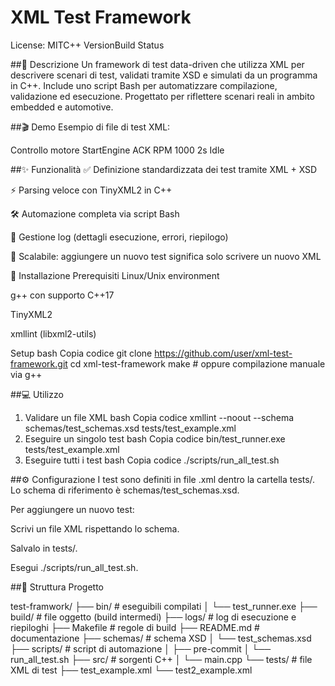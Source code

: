 # XML Test Framework
License: MITC++ VersionBuild Status

##📖 Descrizione
Un framework di test data-driven che utilizza XML per descrivere scenari di test, validati tramite XSD e simulati da un programma in C++.
Include uno script Bash per automatizzare compilazione, validazione ed esecuzione.
Progettato per riflettere scenari reali in ambito embedded e automotive.

##🎬 Demo
Esempio di file di test XML:

<TestCase id="M1">
  <Description>Controllo motore</Description>
  <Step id="1">
    <Action type="send">StartEngine</Action>
    <Expected>ACK</Expected>
  </Step>
  <Step id="2">
    <Action type="receive">RPM</Action>
    <Expected>1000</Expected>
  </Step>
  <Step id="3">
    <Action type="wait">2s</Action>
    <Expected>Idle</Expected>
  </Step>
</TestCase>

##✨ Funzionalità
✅ Definizione standardizzata dei test tramite XML + XSD

⚡ Parsing veloce con TinyXML2 in C++

🛠️ Automazione completa via script Bash

📂 Gestione log (dettagli esecuzione, errori, riepilogo)

🔄 Scalabile: aggiungere un nuovo test significa solo scrivere un nuovo XML

🚀 Installazione
Prerequisiti
Linux/Unix environment

g++ con supporto C++17

TinyXML2

xmllint (libxml2-utils)

Setup
bash
Copia codice
git clone https://github.com/user/xml-test-framework.git
cd xml-test-framework
make   # oppure compilazione manuale via g++

##💻 Utilizzo
1. Validare un file XML
bash
Copia codice
xmllint --noout --schema schemas/test_schemas.xsd tests/test_example.xml
2. Eseguire un singolo test
bash
Copia codice
bin/test_runner.exe tests/test_example.xml
3. Eseguire tutti i test
bash
Copia codice
./scripts/run_all_test.sh

##⚙️ Configurazione
I test sono definiti in file .xml dentro la cartella tests/.
Lo schema di riferimento è schemas/test_schemas.xsd.

Per aggiungere un nuovo test:

Scrivi un file XML rispettando lo schema.

Salvalo in tests/.

Esegui ./scripts/run_all_test.sh.

##📁 Struttura Progetto

test-framwork/
├── bin/               # eseguibili compilati
│   └── test_runner.exe
├── build/             # file oggetto (build intermedi)
├── logs/              # log di esecuzione e riepiloghi
├── Makefile           # regole di build
├── README.md          # documentazione
├── schemas/           # schema XSD
│   └── test_schemas.xsd
├── scripts/           # script di automazione
│   ├── pre-commit
│   └── run_all_test.sh
├── src/               # sorgenti C++
│   └── main.cpp
└── tests/             # file XML di test
    ├── test_example.xml
    └── test2_example.xml

